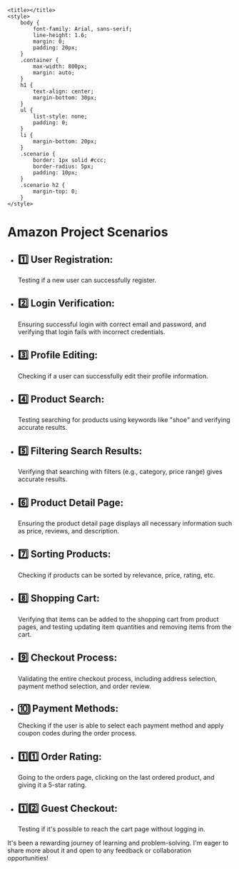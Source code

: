 <!DOCTYPE html>
<html lang="en">
<head>
   
    <title></title>
    <style>
        body {
            font-family: Arial, sans-serif;
            line-height: 1.6;
            margin: 0;
            padding: 20px;
        }
        .container {
            max-width: 800px;
            margin: auto;
        }
        h1 {
            text-align: center;
            margin-bottom: 30px;
        }
        ul {
            list-style: none;
            padding: 0;
        }
        li {
            margin-bottom: 20px;
        }
        .scenario {
            border: 1px solid #ccc;
            border-radius: 5px;
            padding: 10px;
        }
        .scenario h2 {
            margin-top: 0;
        }
    </style>
</head>
<body>
    <div class="container">
        <h1>Amazon Project Scenarios</h1>
        <ul>
            <li class="scenario">
                <h2>1️⃣ User Registration:</h2>
                <p>Testing if a new user can successfully register.</p>
            </li>
            <li class="scenario">
                <h2>2️⃣ Login Verification:</h2>
                <p>Ensuring successful login with correct email and password, and verifying that login fails with incorrect credentials.</p>
            </li>
            <li class="scenario">
                <h2>3️⃣ Profile Editing:</h2>
                <p>Checking if a user can successfully edit their profile information.</p>
            </li>
            <li class="scenario">
                <h2>4️⃣ Product Search:</h2>
                <p>Testing searching for products using keywords like "shoe" and verifying accurate results.</p>
            </li>
            <li class="scenario">
                <h2>5️⃣ Filtering Search Results:</h2>
                <p>Verifying that searching with filters (e.g., category, price range) gives accurate results.</p>
            </li>
            <li class="scenario">
                <h2>6️⃣ Product Detail Page:</h2>
                <p>Ensuring the product detail page displays all necessary information such as price, reviews, and description.</p>
            </li>
            <li class="scenario">
                <h2>7️⃣ Sorting Products:</h2>
                <p>Checking if products can be sorted by relevance, price, rating, etc.</p>
            </li>
            <li class="scenario">
                <h2>8️⃣ Shopping Cart:</h2>
                <p>Verifying that items can be added to the shopping cart from product pages, and testing updating item quantities and removing items from the cart.</p>
            </li>
            <li class="scenario">
                <h2>9️⃣ Checkout Process:</h2>
                <p>Validating the entire checkout process, including address selection, payment method selection, and order review.</p>
            </li>
            <li class="scenario">
                <h2>🔟 Payment Methods:</h2>
                <p>Checking if the user is able to select each payment method and apply coupon codes during the order process.</p>
            </li>
            <li class="scenario">
                <h2>1️⃣1️⃣ Order Rating:</h2>
                <p>Going to the orders page, clicking on the last ordered product, and giving it a 5-star rating.</p>
            </li>
            <li class="scenario">
                <h2>1️⃣2️⃣ Guest Checkout:</h2>
                <p>Testing if it's possible to reach the cart page without logging in.</p>
            </li>
        </ul>
        <p class="closing">It's been a rewarding journey of learning and problem-solving. I'm eager to share more about it and open to any feedback or collaboration opportunities!</p>
    </div>
</body>
</html>
